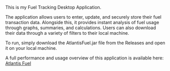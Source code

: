 This is my Fuel Tracking Desktop Application. 

The application allows users to enter, update, and securely store their fuel transaction data. Alongside this, it provides instant analysis of fuel usage through graphs, summaries, and calculations. Users can also download their data through a variety of filters to their local machine.

To run, simply download the AtlantisFuel.jar file from the Releases and open it on your local machine. 

A full performance and usage overview of this application is available here: [Atlantis Fuel](https://youtu.be/4qHro9PBJzo)
